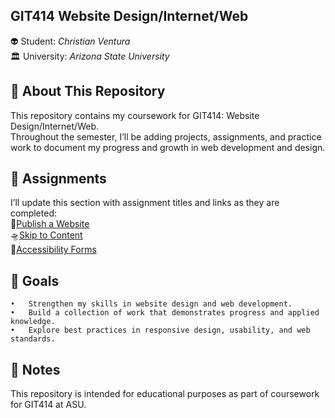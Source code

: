 ## GIT414 Website Design/Internet/Web

👽 Student: <em>Christian Ventura</em><br>
🏛️ University: <em>Arizona State University</em><br>

## 📖 About This Repository

This repository contains my coursework for GIT414: Website Design/Internet/Web. <br>Throughout the semester, I’ll be adding projects, assignments, and practice work to document my progress and growth in web development and design.

## 📡 Assignments

I’ll update this section with assignment titles and links as they are completed:<br>
👾[Publish a Website](./publish_a_webpage)<br>
🛸[Skip to Content](./skip_to_content)<br>
📝[Accessibility Forms](./accessibility_forms)<br>

## 🚀 Goals

    •	Strengthen my skills in website design and web development.
    •	Build a collection of work that demonstrates progress and applied knowledge.
    •	Explore best practices in responsive design, usability, and web standards.

## 📌 Notes

This repository is intended for educational purposes as part of coursework for GIT414 at ASU.
